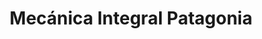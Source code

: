 ---
title: "Mecánica Integral Patagonia"
url: /cipolletti/mecanica-integral-patagonia/
shop: Autowerkstatt
---
